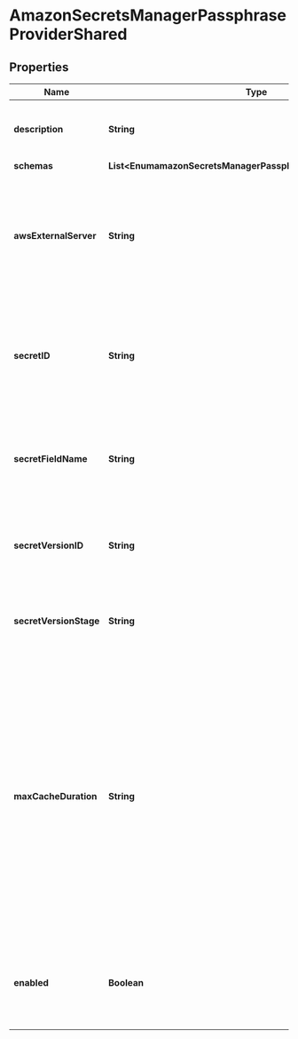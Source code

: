 

# AmazonSecretsManagerPassphraseProviderShared


## Properties

| Name | Type | Description | Notes |
|------------ | ------------- | ------------- | -------------|
|**description** | **String** | A description for this Passphrase Provider |  [optional] |
|**schemas** | **List&lt;EnumamazonSecretsManagerPassphraseProviderSchemaUrn&gt;** |  |  |
|**awsExternalServer** | **String** | The external server with information to use when interacting with the AWS Secrets Manager. |  |
|**secretID** | **String** | The Amazon Resource Name (ARN) or the user-friendly name of the secret to be retrieved. |  |
|**secretFieldName** | **String** | The name of the JSON field whose value is the passphrase that will be retrieved. |  |
|**secretVersionID** | **String** | The unique identifier for the version of the secret to be retrieved. |  [optional] |
|**secretVersionStage** | **String** | The staging label for the version of the secret to be retrieved. |  [optional] |
|**maxCacheDuration** | **String** | The maximum length of time that the passphrase provider may cache the passphrase that has been read from Vault. A value of zero seconds indicates that the provider should always attempt to read the passphrase from Vault. |  [optional] |
|**enabled** | **Boolean** | Indicates whether this Passphrase Provider is enabled for use in the server. |  |



